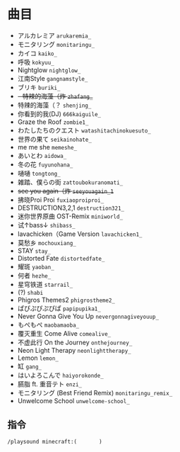 # 曲目

- アルカレミア `arukaremia_`
- モニタリング `monitaringu_`
- カイコ `kaiko_`
- 呼吸 `kokyuu_`
- Nightglow `nightglow_`
- 江南Style `gangnamstyle_`
- ブリキ `buriki_`
- ~~- 特辣的海藻（炸 `zhafang_`~~
- 特辣的海藻（？ `shenjing_`
- 你看到的我(DJ) `666kaiguile_`
- Graze the Roof `zombie1_`
- わたしたちのクエスト `watashitachinokuesuto_`
- 世界の果て `seikainohate_`
- me me she `memeshe_`
- あいとわ `aidowa_`
- 冬の花 `fuyunohana_`
- 嗵嗵 `tongtong_`
- 雑踏、僕らの街 `zattoubokuranomati_`
- ~~see you again（炸 `seeyouagain_1`~~
- 拂晓Proi Proi `fuxiaoproiproi_`
- DESTRUCTION3,2,1 `destruction321_`
- 迷你世界原曲 OST-Remix `miniworld_`
- 试↑bass↓ `shibass_`
- lavachicken（Game Version `lavachicken1_`
- 莫愁乡 `mochouxiang_`
- STAY `stay_`
- Distorted Fate `distortedfate_`
- 耀斑 `yaoban_`
- 何者 `hezhe_`
- 星穹铁道 `starrail_`
- (?) `shabi`
- Phigros Themes2 `phigrostheme2_`
- ぱぴぷぴぷぴぱ `papipupika1_`
- Never Gonna Give You Up `nevergonnagiveyouup_`
- もぺもぺ `maobamaoba_`
- 覆灭重生 Come Alive `comealive_`
- 不虚此行 On the Journey `onthejourney_`
- Neon Light Therapy `neonlighttherapy_`
- Lemon `lemon_`
- 缸 `gang_`
- はいよろこんで `haiyorokonde_`
- 臙脂 ft. 重音テト `enzi_`
- モニタリング (Best Friend Remix) `monitaringu_remix_`
- Unwelcome School `unwelcome-school_`

## 指令

`/playsound minecraft:(       )`
